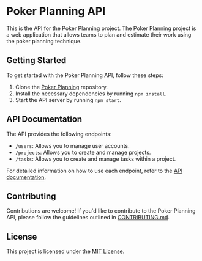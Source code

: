# Poker Planning API

This is the API for the Poker Planning project. The Poker Planning project is a web application that allows teams to plan and estimate their work using the poker planning technique.

## Getting Started

To get started with the Poker Planning API, follow these steps:

1. Clone the [Poker Planning](https://github.com/dylantrepos/poker-planning) repository.
2. Install the necessary dependencies by running `npm install`.
3. Start the API server by running `npm start`.

## API Documentation

The API provides the following endpoints:

- `/users`: Allows you to manage user accounts.
- `/projects`: Allows you to create and manage projects.
- `/tasks`: Allows you to create and manage tasks within a project.

For detailed information on how to use each endpoint, refer to the [API documentation](API_DOCUMENTATION.md).

## Contributing

Contributions are welcome! If you'd like to contribute to the Poker Planning API, please follow the guidelines outlined in [CONTRIBUTING.md](CONTRIBUTING.md).

## License

This project is licensed under the [MIT License](LICENSE).
